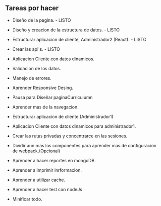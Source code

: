 ## Tareas por hacer

- Diseño de la pagina.                                          - LISTO
- Diseño y creacion de la estructura de datos.                  - LISTO
- Estructurar aplicacion de cliente, Administrador2 (React).    - LISTO
- Crear las api's.                                              - LISTO
- Aplicacion Cliente con datos dinamicos.
- Validacion de los datos.
- Manejo de errores.
- Aprender Responsive Desing.

- Pausa para Diseñar paginaCurriculumn

- Aprender mas de la navegacion.
- Estructurar aplicacion de cliente (Administrador1)
- Aplicacion Cliente con datos dinamicos para administrador1.
- Crear las rutas privadas y concentrarce en las sesiones. 
- Dividir aun mas los componentes para aprender mas de configuracion de webpack.(Opcional) 
- Aprender a hacer reportes en mongoDB.
- Aprender a imprimir inrformacion. 
- Aprender a utilizar cache.
- Aprender a hacer test con nodeJs
- Minificar todo. 